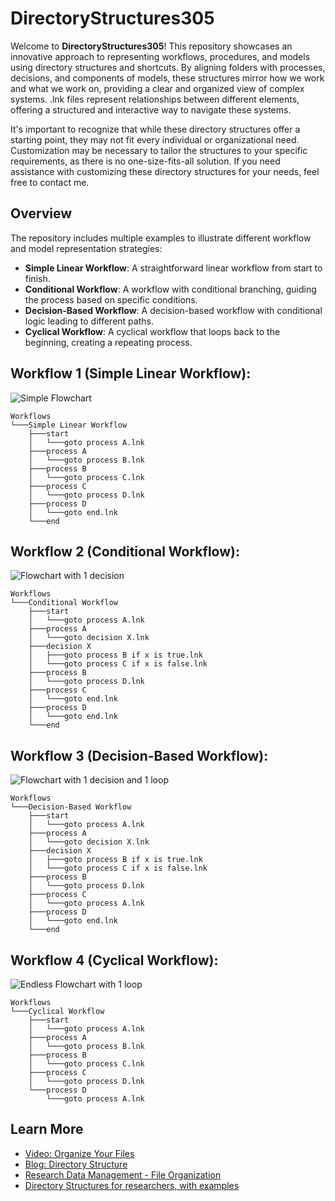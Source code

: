 # DirectoryStructures305

Welcome to **DirectoryStructures305**! This repository showcases an innovative approach to representing workflows, procedures, and models using directory structures and shortcuts. By aligning folders with processes, decisions, and components of models, these structures mirror how we work and what we work on, providing a clear and organized view of complex systems. .lnk files represent relationships between different elements, offering a structured and interactive way to navigate these systems.

It's important to recognize that while these directory structures offer a starting point, they may not fit every individual or organizational need. Customization may be necessary to tailor the structures to your specific requirements, as there is no one-size-fits-all solution. If you need assistance with customizing these directory structures for your needs, feel free to contact me.


## Overview

The repository includes multiple examples to illustrate different workflow and model representation strategies:

- **Simple Linear Workflow**: A straightforward linear workflow from start to finish.
- **Conditional Workflow**: A workflow with conditional branching, guiding the process based on specific conditions.
- **Decision-Based Workflow**: A decision-based workflow with conditional logic leading to different paths.
- **Cyclical Workflow**: A cyclical workflow that loops back to the beginning, creating a repeating process.


## Workflow 1 (Simple Linear Workflow): 

![Simple Flowchart](https://github.com/user-attachments/assets/693e2f85-45df-42b6-a3c3-78cd8603f2d0)

```plaintext
Workflows
└───Simple Linear Workflow
    ├───start
    │   └───goto process A.lnk
    ├───process A
    │   └───goto process B.lnk
    ├───process B
    │   └───goto process C.lnk
    ├───process C
    │   └───goto process D.lnk
    ├───process D
    │   └───goto end.lnk
    └───end
```

## Workflow 2 (Conditional Workflow):

![Flowchart with 1 decision](https://github.com/user-attachments/assets/e6683b9e-2e1f-4c27-a45d-e3c2ae78f0c9)

```plaintext
Workflows
└───Conditional Workflow
    ├───start
    │   └───goto process A.lnk
    ├───process A
    │   └───goto decision X.lnk
    ├───decision X
    │   ├───goto process B if x is true.lnk
    │   └───goto process C if x is false.lnk
    ├───process B
    │   └───goto process D.lnk
    ├───process C
    │   └───goto end.lnk
    ├───process D
    │   └───goto end.lnk
    └───end

```

## Workflow 3 (Decision-Based Workflow):

![Flowchart with 1 decision and 1 loop](https://github.com/user-attachments/assets/f67d9494-f131-4855-a21e-8ede25c8a84d)

```plaintext
Workflows
└───Decision-Based Workflow
    ├───start
    │   └───goto process A.lnk
    ├───process A
    │   └───goto decision X.lnk
    ├───decision X
    │   ├───goto process B if x is true.lnk
    │   └───goto process C if x is false.lnk
    ├───process B
    │   └───goto process D.lnk
    ├───process C
    │   └───goto process A.lnk
    ├───process D
    │   └───goto end.lnk
    └───end
```

## Workflow 4 (Cyclical Workflow):

![Endless Flowchart with 1 loop](https://github.com/user-attachments/assets/c2332b68-2b52-454c-81e4-d020f206aa36)

```plaintext
Workflows
└───Cyclical Workflow
    ├───start
    │   └───goto process A.lnk
    ├───process A
    │   └───goto process B.lnk
    ├───process B
    │   └───goto process C.lnk
    ├───process C
    │   └───goto process D.lnk
    └───process D
        └───goto process A.lnk
```
## Learn More

- [Video: Organize Your Files](https://datamanagement.hms.harvard.edu/plan-design/directory-structure#)
- [Blog: Directory Structure](https://dpbestflow.org/file-management/directory-structure#)
- [Research Data Management - File Organization](https://guides.nyu.edu/data_management/file-org#)
- [Directory Structures for researchers, with examples](https://ubco-biology.github.io/Procedures-and-Guidelines/directory-structures.html#)
